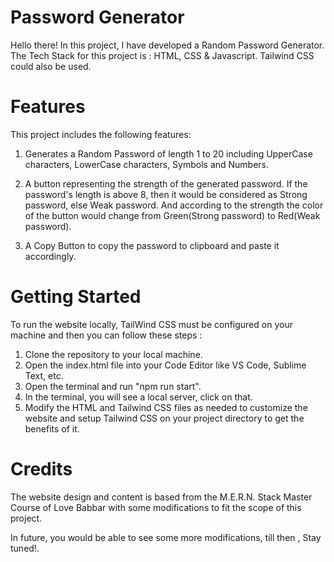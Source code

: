 # Password Generator

Hello there! In this project, I have developed a Random Password Generator. The Tech Stack for this project is : HTML, CSS & Javascript. Tailwind CSS could also be used.

# Features

This project includes the following features:

1) Generates a Random Password of length 1 to 20 including UpperCase characters, LowerCase characters, Symbols and Numbers.

2) A button representing the strength of the generated password. If the password's length is above 8, then it would be considered as Strong password, else Weak password. And according to the strength the color of the button would change from Green(Strong password) to Red(Weak password).

3) A Copy Button to copy the password to clipboard and paste it accordingly.

# Getting Started

To run the website locally, TailWind CSS must be configured on your machine and then you can follow these steps :

1) Clone the repository to your local machine.
2) Open the index.html file into your Code Editor like VS Code, Sublime Text, etc.
3) Open the terminal and run "npm run start".
4) In the terminal, you will see a local server, click on that.
5) Modify the HTML and Tailwind CSS files as needed to customize the website and setup Tailwind CSS on your project directory to get the benefits of it.

# Credits

The website design and content is based from the M.E.R.N. Stack Master Course of Love Babbar  with some modifications to fit the scope of this project.

In future, you would be able to see some more modifications, till then , Stay tuned!.